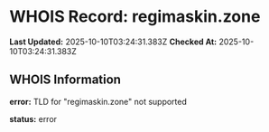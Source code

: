 # WHOIS Record: regimaskin.zone

**Last Updated:** 2025-10-10T03:24:31.383Z
**Checked At:** 2025-10-10T03:24:31.383Z

## WHOIS Information

**error:** TLD for "regimaskin.zone" not supported

**status:** error

